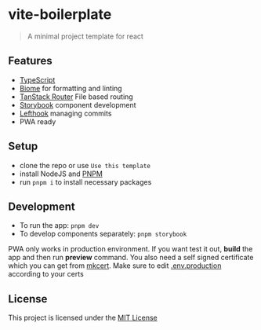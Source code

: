 # vite-boilerplate

> A minimal project template for react

## Features

- [TypeScript](https://www.typescriptlang.org/)
- [Biome](https://biomejs.dev/) for formatting and linting
- [TanStack Router](https://tanstack.com/router/latest) File based routing
- [Storybook](https://storybook.js.org/) component development
- [Lefthook](https://github.com/evilmartians/lefthook) managing commits
- PWA ready

## Setup

- clone the repo or use `Use this template`
- install NodeJS and [PNPM](https://pnpm.io/installation)
- run `pnpm i` to install necessary packages

## Development

- To run the app: `pnpm dev`
- To develop components separately: `pnpm storybook`

PWA only works in production environment. If you want test it out, **build** the app and then run **preview** command. You also need a self signed certificate which you can get from [mkcert](https://github.com/FiloSottile/mkcert). Make sure to edit [.env.production](.env.production) according to your certs

## License

This project is licensed under the [MIT License](LICENSE)
